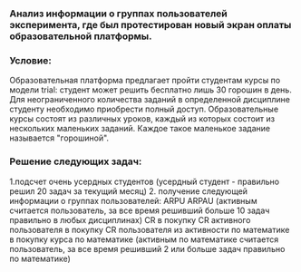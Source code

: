 ### Анализ информации о группах пользователей эксперимента, где был протестирован новый экран оплаты образовательной платформы.

### Условие:
Образовательная платформа предлагает пройти студентам курсы по модели trial: студент может решить бесплатно лишь 30 горошин в день. Для неограниченного количества заданий в определенной дисциплине студенту необходимо приобрести полный доступ. Образовательные курсы состоят из различных уроков, каждый из которых состоит из нескольких маленьких заданий. Каждое такое маленькое задание называется "горошиной". 

### Решение следующих задач:
1.подсчет очень усердных студентов (усердный студент - правильно решил 20 задач за текущий месяц)
2. получение следующей информации о группах пользователей:
ARPU 
ARPAU (активным считается пользователь, за все время решивший больше 10 задач правильно в любых дисциплинах)
CR в покупку 
СR активного пользователя в покупку 
CR пользователя из активности по математике в покупку курса по математике (активным по математике считается пользователь, за все время решивший 2 или больше задач правильно по математике)
